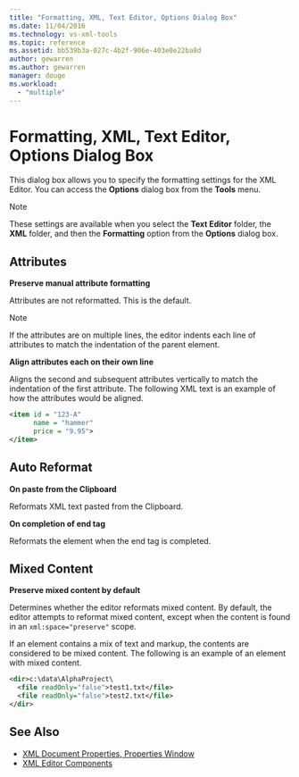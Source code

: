 ```yaml
---
title: "Formatting, XML, Text Editor, Options Dialog Box"
ms.date: 11/04/2016
ms.technology: vs-xml-tools
ms.topic: reference
ms.assetid: bb539b3a-027c-4b2f-906e-403e0e22ba8d
author: gewarren
ms.author: gewarren
manager: douge
ms.workload:
  - "multiple"
---
```

# Formatting, XML, Text Editor, Options Dialog Box

This dialog box allows you to specify the formatting settings for the XML Editor. You can access the **Options** dialog box from the **Tools** menu.

> [!NOTE]
> These settings are available when you select the **Text Editor** folder, the **XML** folder, and then the **Formatting** option from the **Options** dialog box.

## Attributes
 **Preserve manual attribute formatting**

 Attributes are not reformatted. This is the default.

> [!NOTE]
> If the attributes are on multiple lines, the editor indents each line of attributes to match the indentation of the parent element.

 **Align attributes each on their own line**

 Aligns the second and subsequent attributes vertically to match the indentation of the first attribute. The following XML text is an example of how the attributes would be aligned.

```xml
<item id = "123-A"
      name = "hammer"
      price = "9.95">
</item>
```

## Auto Reformat
 **On paste from the Clipboard**

 Reformats XML text pasted from the Clipboard.

 **On completion of end tag**

 Reformats the element when the end tag is completed.

## Mixed Content
 **Preserve mixed content by default**

 Determines whether the editor reformats mixed content. By default, the editor attempts to reformat mixed content, except when the content is found in an `xml:space="preserve"` scope.

 If an element contains a mix of text and markup, the contents are considered to be mixed content. The following is an example of an element with mixed content.

```xml
<dir>c:\data\AlphaProject\
  <file readOnly="false">test1.txt</file>
  <file readOnly="false">test2.txt</file>
</dir>
```

## See Also

- [XML Document Properties, Properties Window](../xml-tools/xml-document-properties-properties-window.md)
- [XML Editor Components](../xml-tools/xml-editor-components.md)